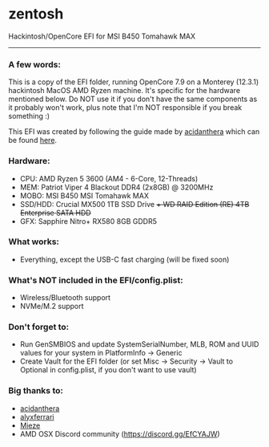 # zentosh
Hackintosh/OpenCore EFI for MSI B450 Tomahawk MAX
***
### A few words:
This is a copy of the EFI folder, running OpenCore 7.9 on a Monterey (12.3.1) hackintosh MacOS AMD Ryzen machine. It's specific for the hardware mentioned below. 
Do NOT use it if you don't have the same components as it probably won't work, plus note that I'm NOT responsible if you break something :) 

This EFI was created by following the guide made by [acidanthera](https://github.com/acidanthera) which can be found [here](https://dortania.github.io/getting-started/).
### Hardware:
- CPU: AMD Ryzen 5 3600 (AM4 - 6-Core, 12-Threads)
- MEM: Patriot Viper 4 Blackout DDR4 (2x8GB) @ 3200MHz
- MOBO: MSI B450 MSI Tomahawk MAX 
- SSD/HDD: Crucial MX500 1TB SSD Drive ~~+ WD RAID Edition (RE) 4TB Enterprise SATA HDD~~
- GFX: Sapphire Nitro+ RX580 8GB GDDR5
### What works:
- Everything, except the USB-C fast charging (will be fixed soon)
### What's NOT included in the EFI/config.plist:
- Wireless/Bluetooth support
- NVMe/M.2 support
### Don't forget to:
- Run GenSMBIOS and update SystemSerialNumber, MLB, ROM and UUID values for your system in PlatformInfo -> Generic
- Create Vault for the EFI folder (or set Misc -> Security -> Vault to Optional in config.plist, if you don't want to use vault)
### Big thanks to:
- [acidanthera](https://github.com/acidanthera)
- [alyxferrari](https://github.com/alyxferrari)
- [Mieze](https://github.com/Mieze)
- AMD OSX Discord community (https://discord.gg/EfCYAJW)
